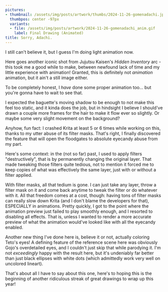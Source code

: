 ```yaml
---
pictures:
- thumbnail: /assets/img/posts/artwork/thumbs/2024-11-26-gomenadachi.jpg
  thumbpos: center -97px
  variants:
  - file: /assets/img/posts/artwork/2024-11-26-gomenadachi_anim.gif
    label: Final Drawing (Animated)
title: Sorry, Adachi.
---
```

I still can't believe it, but I guess I'm doing light animation now.

Here goes another iconic shot from Jujutsu Kaisen's *Hidden Inventory* arc - this took me a good while to make, between newfound lack of time and my little experience with animation!
Granted, this is definitely not *animation* animation, but it ain't a still image either.

To be completely honest, I *have* done some proper animation too... but you're gonna have to wait to see that.

I expected the baguette's moving shadow to be enough to not make this feel too static, and it kinda does the job, but in hindsight I believe I should've drawn a couple more frames for the hair to make it flow ever so slightly.
Or maybe some very slight movement on the background?

Anyhow, fun fact: I crashed Krita at least 5 or 6 times while working on this, thanks to my utter abuse of its filter masks.
That's right, I finally discovered the feature that will open the floodgates to absolute eyecandy abuse from my part.

Here's some context: in the (not so far) past, I used to apply filters "destructively", that is by permanently changing the original layer.
That made tweaking those filters quite tedious, not to mention it forced me to keep copies of what was effectively the same layer, just with or without a filter applied.

With filter masks, all that tedium is gone.
I can just take any layer, throw a filter mask on it and come back anytime to tweak the filter or do whatever with it.
All that freedom comes at a cost, though: having tons of filter masks can really slow down Krita (and I don't blame the developers for that), ESPECIALLY in animations.
Pretty quickly, I got to the point where the animation preview just failed to play smoothly enough, and I resorted to disabling all effects.
That is, unless I wanted to render a more accurate preview of what the animation would've looked like with all the eyecandy enabled.

Another new thing I've done here is, believe it or not, actually coloring Teto's eyes!
A defining feature of the reference scene here was obviously Gojo's overdetailed eyes, and I couldn't just skip that while parodying it.
I'm not *exceedingly* happy with the result here, but it's undeniably far better than just black ellipses with white dots (which admittedly work very well on uncolored lineart).

That's about all I have to say about this one, here's to hoping this is the beginning of another ridiculous streak of great drawings to wrap up this year!
